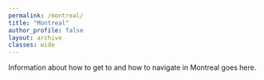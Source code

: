 ```yaml
---
permalink: /montreal/
title: "Montreal"
author_profile: false
layout: archive
classes: wide
---
```


Information about how to get to and how to navigate in Montreal goes here.
